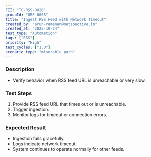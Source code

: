 ```yaml
---
FII: "TC-RSS-0020"
groupId: "GRP-0008"
title: "Ingest RSS Feed with Network Timeout"
created_by: "arun-ramanan@netspective.in"
created_at: "2025-10-24"
test_type: "Automation"
tags: ["RSS"]
priority: "High"
test_cycles: ["1.0"]
scenario_type: "miserable path"
---
```

### Description
- Verify behavior when RSS feed URL is unreachable or very slow.

### Test Steps
1. Provide RSS feed URL that times out or is unreachable.  
2. Trigger ingestion.  
3. Monitor logs for timeout or connection errors.

### Expected Result
- Ingestion fails gracefully.  
- Logs indicate network timeout.  
- System continues to operate normally for other feeds.

